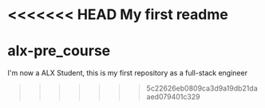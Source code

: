 <<<<<<< HEAD
My first readme
=======
# alx-pre_course
 I'm now a ALX Student, this is my first repository as a full-stack engineer
>>>>>>> 5c22626eb0809ca3d9a19db21daaed079401c329
